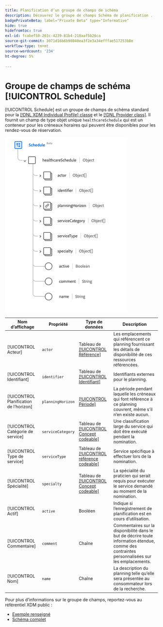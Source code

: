 ```yaml
---
title: Planification d’un groupe de champs de schéma
description: Découvrez le groupe de champs Schéma de planification .
badgePrivateBeta: label="Private Beta" type="Informative"
hide: true
hidefromtoc: true
exl-id: fcabef50-203c-4239-81b4-210aaf5b26ca
source-git-commit: 3071d16b6b98040ea3f2e3a34efffae517253b8e
workflow-type: tm+mt
source-wordcount: '234'
ht-degree: 5%

---
```


# Groupe de champs de schéma [!UICONTROL Schedule]

[!UICONTROL Schedule] est un groupe de champs de schéma standard pour la [[!DNL XDM Individual Profile] classe](../../../classes/individual-profile.md) et le [[!DNL Provider class]](../../../classes/provider.md). Il fournit un champ de type objet unique `healthcareSchedule` qui est un conteneur pour les créneaux horaires qui peuvent être disponibles pour les rendez-vous de réservation.

![Structure de groupe de champs](../../../images/healthcare/field-groups/schedule.png)

| Nom d’affichage | Propriété | Type de données | Description |
| --- | --- | --- | --- |
| [!UICONTROL Acteur] | `actor` | Tableau de [[!UICONTROL Référence]](../data-types/reference.md) | Les emplacements qui référencent ce planning fournissant les détails de disponibilité de ces ressources référencées. |
| [!UICONTROL Identifiant] | `identifier` | Tableau de [[!UICONTROL Identifiant]](../data-types/identifier.md) | Identifiants externes pour le planning. |
| [!UICONTROL Planification de l’horizon] | `planningHorizon` | [[!UICONTROL Période]](../data-types/period.md) | La période pendant laquelle les créneaux qui font référence à ce planning couvrent, même s’il n’en existe aucun. |
| [!UICONTROL Catégorie de service] | `serviceCategory` | Tableau de [[!UICONTROL Concept codeable]](../data-types/codeable-concept.md) | Une classification large du service qui doit être exécuté pendant la nomination. |
| [!UICONTROL Type de service] | `serviceType` | Tableau de [[!UICONTROL référence codeable]](../data-types/codeable-reference.md) | Service spécifique à effectuer lors de la nomination. |
| [!UICONTROL Spécialité] | `specialty` | Tableau de [[!UICONTROL Concept codeable]](../data-types/codeable-concept.md) | La spécialité du praticien qui serait requis pour exécuter le service demandé au moment de la nomination. |
| [!UICONTROL Actif] | `active` | Booléen | Indique si l’enregistrement de planification est en cours d’utilisation. |
| [!UICONTROL Commentaire] | `comment` | Chaîne | Commentaires sur la disponibilité dans le but de décrire toute information étendue, comme des contraintes personnalisées sur les emplacements. |
| [!UICONTROL Nom] | `name` | Chaîne | La description du planning telle qu’elle sera présentée au consommateur lors de la recherche. |

Pour plus d’informations sur le groupe de champs, reportez-vous au référentiel XDM public :

* [Exemple renseigné](https://github.com/adobe/xdm/blob/master/extensions/industry/healthcare/fhir/fieldgroups/schedule.example.1.json)
* [Schéma complet](https://github.com/adobe/xdm/blob/master/extensions/industry/healthcare/fhir/fieldgroups/schedule.schema.json)
